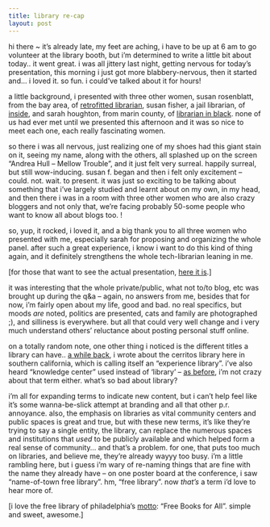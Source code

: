```yaml
---
title: library re-cap
layout: post
---
```


hi there ~ it&#8217;s already late, my feet are aching, i have to be up at 6 am to go volunteer at the library booth, but i&#8217;m determined to write a little bit about today.. it went great. i was all jittery last night, getting nervous for today&#8217;s presentation, this morning i just got more blabbery-nervous, then it started and&#8230; i loved it. so fun. i could&#8217;ve talked about it for hours! 

a little background, i presented with three other women, susan rosenblatt, from the bay area, of [retrofitted librarian][1], susan fisher, a jail librarian, of [inside][2], and sarah houghton, from marin county, of [librarian in black][3]. none of us had ever met until we presented this afternoon and it was so nice to meet each one, each really fascinating women.

so there i was all nervous, just realizing one of my shoes had this giant stain on it, seeing my name, along with the others, all splashed up on the screen &#8220;Andrea Hull &#8211; Mellow Trouble&#8221;, and it just felt very surreal. happily surreal, but still wow-inducing. susan f. began and then i felt only excitement &#8211; could. not. wait. to present. it was just so exciting to be talking about something that i&#8217;ve largely studied and learnt about on my own, in my head, and then there i was in a room with three other women who are also crazy bloggers and not only that, we&#8217;re facing probably 50-some people who want to know all about blogs too. !

so, yup, it rocked, i loved it, and a big thank you to all three women who presented with me, especially sarah for proposing and organizing the whole panel. after such a great experience, i know i want to do this kind of thing again, and it definitely strengthens the whole tech-librarian leaning in me. 

[for those that want to see the actual presentation, [here it is][4].]

it was interesting that the whole private/public, what not to/to blog, etc was brought up during the q&a &#8211; again, no answers from me, besides that for now, i&#8217;m fairly open about my life, good and bad. no real specifics, but moods *are* noted, politics are presented, cats and family are photographed ;), and silliness is everywhere. but all that could very well change and i very much understand others&#8217; reluctance about posting personal stuff online.

on a totally random note, one other thing i noticed is the different titles a library can have.. [a while back][5], i wrote about the cerritos library here in southern california, which is calling itself an &#8220;experience library&#8221;. i&#8217;ve also heard &#8220;knowledge center&#8221; used instead of &#8216;library&#8217; &#8211; [as before][6], i&#8217;m not crazy about that term either. what&#8217;s so bad about library? 

i&#8217;m all for expanding terms to indicate new content, but i can&#8217;t help feel like it&#8217;s some wanna-be-slick attempt at branding and all that other p.r. annoyance. also, the emphasis on libraries as vital community centers and public spaces is great and true, but with these new terms, it&#8217;s like they&#8217;re trying to say a single entity, the library, can replace the numerous spaces and institutions that *used* to be publicly available and which helped form a real sense of community&#8230; and that&#8217;s a problem. for one, that puts too much on libraries, and believe me, they&#8217;re already wayyy too busy. i&#8217;m a little rambling here, but i guess i&#8217;m wary of re-naming things that are fine with the name they already have &#8211; on one poster board at the conference, i saw &#8220;name-of-town free library&#8221;. hm, &#8220;free library&#8221;. now *that&#8217;s* a term i&#8217;d love to hear more of. 

[i love the free library of philadelphia&#8217;s [motto][7]: &#8220;Free Books for All&#8221;. simple and sweet, awesome.]

 [1]: http://retrofittedlibrarian.blogspot.com/
 [2]: http://www.bloglines.com/blog/JailLibrarian
 [3]: http://librarianinblack.typepad.com/
 [4]: http://mellowtrouble.net/etc/blahblahblog_final.ppt
 [5]: http://mellowtrouble.net/journal/134/experience-library
 [6]: http://mellowtrouble.net/journal/22/knowledge-center
 [7]: http://libwww.library.phila.gov/75th/founding.htm?page=his